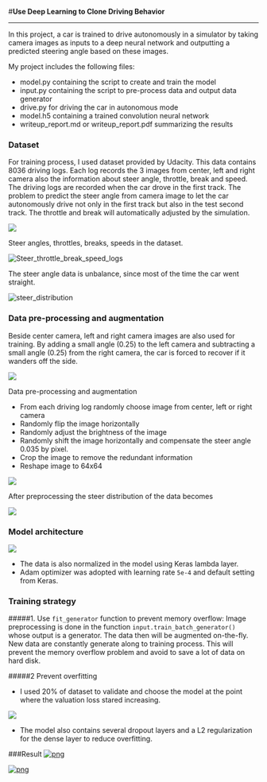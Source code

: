 #**Use Deep Learning to Clone Driving Behavior**

---

In this project, a car is trained to drive autonomously in a simulator by taking camera images as inputs to a deep neural network and outputting a predicted steering angle based on these images.


My project includes the following files:
* model.py containing the script to create and train the model
* input.py containing the script to pre-process data and output data generator
* drive.py for driving the car in autonomous mode
* model.h5 containing a trained convolution neural network
* writeup_report.md or writeup_report.pdf summarizing the results


### **Dataset**
For training process, I used dataset provided by Udacity. This data contains 8036 driving logs. Each log records the 3 images from center, left and right camera also the information about steer angle, throttle, break and speed. The driving logs are recorded when the car drove in the first track. The problem to predict the steer angle from camera image to let the car autonomously drive not only in the first track but also in the test second track. The throttle and break will automatically adjusted by the simulation.  

![](./images/center_left_right_camera.png)

Steer angles, throttles, breaks, speeds in the dataset.

![Steer_throttle_break_speed_logs](./images/Steer_throttle_break_speed_logs.png)

The steer angle data is unbalance, since most of the time the car went straight.

![steer_distribution](./images/steer_distribution.png)


### **Data pre-processing and augmentation**
Beside center camera, left and right camera images are also used for training. By adding a small angle (0.25) to the left camera and subtracting a small angle (0.25) from the right camera, the car is forced to recover if it wanders off the side.

![](./images/steer_angle_three_cameras.png)

Data pre-processing and augmentation

* From each driving log randomly choose image from center, left or right camera
* Randomly flip the image horizontally
* Randomly adjust the brightness of the image
* Randomly shift the image horizontally and compensate the steer angle 0.035 by pixel.
* Crop the image to remove the redundant information
* Reshape image to 64x64

![](./images/preprocessing_image.png)

After preprocessing the steer distribution of the data becomes

![](./images/steer_distribution_after_preprocessing.png)

### Model architecture
![](./images/behaviror_clonning_diagram.png)

* The data is also normalized in the model using Keras lambda layer.
* Adam optimizer was adopted with learning rate `5e-4` and default setting from Keras.

### Training strategy
#####1. Use `fit_generator` function to prevent memory overflow:
Image preprocessing is done in the function `input.train_batch_generator()` whose output is a generator. The data then will be augmented on-the-fly. New data are constantly generate along to training process. This will prevent the memory overflow problem and avoid to save a lot of data on hard disk.

#####2 Prevent overfitting
* I used 20% of dataset to validate and choose the model at the point where the valuation loss stared increasing.

![](./images/choose_model.png)

 * The model also contains several dropout layers and a L2 regularization for the dense layer to reduce overfitting.




###Result
[![png](images\track_1.png)](https://www.youtube.com/watch?v=ud4JqEngY0Y&t=1s)

[![png](images\track_2.png)](https://www.youtube.com/watch?v=bPFmJ_luTBU)
